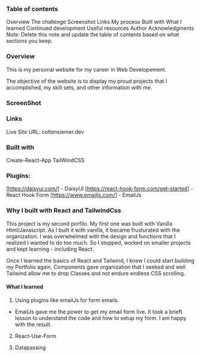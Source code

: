 ### Table of contents
Overview
The challenge
Screenshot
Links
My process
Built with
What I learned
Continued development
Useful resources
Author
Acknowledgments
Note: Delete this note and update the table of contents based on what sections you keep.

### Overview
This is my personal website for my career in Web Developement. 

The objective of the website is to display my proud projects that I accomplished, my skill sets, and other information with me. 


### ScreenShot 




### Links
Live Site URL: coltensiemer.dev


### Built with
Create-React-App
TailWindCSS 



### Plugins: 
[https://daisyui.com/] - DaisyUI
[https://react-hook-form.com/get-started] - React Hook Form
[https://www.emailjs.com/] - EmailJs




### Why I built with React and TailwindCss

This project is my second porfilo. My first one was built with Vanilla Html/Javascript. As I built it with vanilla, it became frusturated with the organization. I was overwhelmed with the design and functions that I realized I wanted to do too much. So I stopped, worked on smaller projects and kept learning - including React. 


Once I learned the basics of React and Tailwind, I knew I could start building my Portfolio again. Components gave organization that I seeked and well Tailwind allow me to drop Classes and not endure endless CSS scrolling. 



#### What I learned 

1. Using plugins like emailJs for form emails. 

- EmailJs gave me the power to get my email form live. It took a brieft lesson to understand the code and how to setup my form. I am happy with the result. 


2. React-Use-Form 




3. Datapassing 


